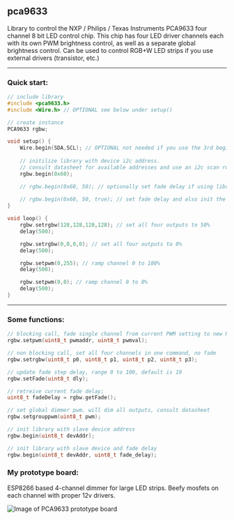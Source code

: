 ## pca9633

Library to control the NXP / Philips / Texas Instruments PCA9633 four channel 8 bit LED control chip. This chip has four LED driver channels each with its own PWM brightness control, as well as a separate global brightness control. Can be used to control RGB+W LED strips if you use external drivers (transistor, etc.)

---
### Quick start:

```c
// include library
#include <pca9633.h>
#include <Wire.h> // OPTIONAL see below under setup()

// create instance
PCA9633 rgbw; 

void setup() {
	Wire.begin(SDA,SCL); // OPTIONAL not needed if you use the 3rd begin below and are using default i2c pins for your board
	
	// initilize library with device i2c address.
	// consult datasheet for available addresses and use an i2c scan routine to verify
	rgbw.begin(0x60);

	// rgbw.begin(0x60, 50); // optionally set fade delay if using library to transistion between PWM values
	
	// rgbw.begin(0x60, 50, true); // set fade delay and also init the i2c bus using Arduino defaults for your board
}

void loop() {
	rgbw.setrgbw(128,128,128,128); // set all four outputs to 50%
	delay(500);

	rgbw.setrgbw(0,0,0,0); // set all four outputs to 0%
	delay(500);

	rgbw.setpwm(0,255); // ramp channel 0 to 100%
	delay(500);

	rgbw.setpwm(0,0); // ramp channel 0 to 0%
	delay(500);
}
```
---

### Some functions:

```c
// blocking call, fade single channel from current PWM setting to new PWM setting
rgbw.setpwm(uint8_t pwmaddr, uint8_t pwmval); 

// non blocking call, set all four channels in one command, no fade
rgbw.setrgbw(uint8_t p0, uint8_t p1, uint8_t p2, uint8_t p3);

// update fade step delay, range 0 to 100, default is 10
rgbw.setFade(uint8_t dly);

// retreive current fade delay;
uint8_t fadeDelay = rgbw.getFade(); 

// set global dimmer pwm. will dim all outputs, consult datasheet
rgbw.setgrouppwm(uint8_t pwm);

// init library with slave device address
rgbw.begin(uint8_t devAddr);

// init library with slave device and fade delay
rgbw.begin(uint8_t devAddr, uint8_t fade_delay);

```

### My prototype board:
ESP8266 based 4-channel dimmer for large LED strips. Beefy mosfets on each channel with proper 12v drivers.

![Image of PCA9633 prototype board](https://github.com/gordonthree/pca9633/blob/master/pca9633-proto.png?raw=true)

